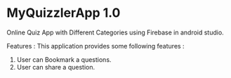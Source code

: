 # MyQuizzlerApp 1.0
Online Quiz App with Different Categories using Firebase in android studio.

Features :
This application provides some following features :
1. User can Bookmark a questions.
2. User can share a question.
